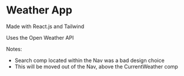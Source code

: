 # Weather App

Made with React.js and Tailwind

Uses the Open Weather API

Notes:

- Search comp located within the Nav was a bad design choice
- This will be moved out of the Nav, above the CurrentWeather comp

